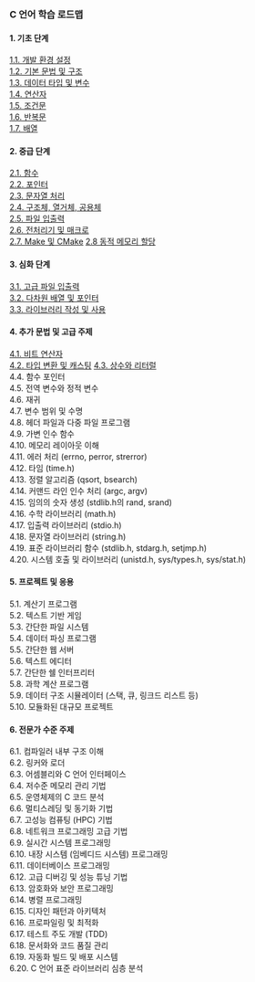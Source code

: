 ### C 언어 학습 로드맵

#### 1. 기초 단계
[1.1. 개발 환경 설정](./01.md)  
[1.2. 기본 문법 및 구조](./02.md)  
[1.3. 데이터 타입 및 변수](./03.md)  
[1.4. 연산자](./04.md)  
[1.5. 조건문](./05.md)  
[1.6. 반복문](./06.md)  
[1.7. 배열](./07.md)

#### 2. 중급 단계
[2.1. 함수](./08.md)  
[2.2. 포인터](./09.md)  
[2.3. 문자열 처리](./10.md)  
[2.4. 구조체, 열거체, 공용체](./11.md)  
[2.5. 파일 입출력](./12.md)  
[2.6. 전처리기 및 매크로](./13.md)  
[2.7. Make 및 CMake](./14.md)
[2.8 동적 메모리 할당](./15.md)  

#### 3. 심화 단계
[3.1. 고급 파일 입출력](./16.md)  
[3.2. 다차원 배열 및 포인터](./17.md)  
[3.3. 라이브러리 작성 및 사용](./18.md)  

#### 4. 추가 문법 및 고급 주제
[4.1. 비트 연산자](./19.md)  
[4.2. 타입 변환 및 캐스팅](./20.md)
[4.3. 상수와 리터럴](./21.md)  
4.4. 함수 포인터  
4.5. 전역 변수와 정적 변수  
4.6. 재귀  
4.7. 변수 범위 및 수명  
4.8. 헤더 파일과 다중 파일 프로그램  
4.9. 가변 인수 함수  
4.10. 메모리 레이아웃 이해  
4.11. 에러 처리 (errno, perror, strerror)  
4.12. 타임 (time.h)  
4.13. 정렬 알고리즘 (qsort, bsearch)  
4.14. 커맨드 라인 인수 처리 (argc, argv)  
4.15. 임의의 숫자 생성 (stdlib.h의 rand, srand)  
4.16. 수학 라이브러리 (math.h)  
4.17. 입출력 라이브러리 (stdio.h)  
4.18. 문자열 라이브러리 (string.h)  
4.19. 표준 라이브러리 함수 (stdlib.h, stdarg.h, setjmp.h)  
4.20. 시스템 호출 및 라이브러리 (unistd.h, sys/types.h, sys/stat.h)  

#### 5. 프로젝트 및 응용
5.1. 계산기 프로그램  
5.2. 텍스트 기반 게임  
5.3. 간단한 파일 시스템  
5.4. 데이터 파싱 프로그램  
5.5. 간단한 웹 서버  
5.6. 텍스트 에디터  
5.7. 간단한 쉘 인터프리터  
5.8. 과학 계산 프로그램  
5.9. 데이터 구조 시뮬레이터 (스택, 큐, 링크드 리스트 등)  
5.10. 모듈화된 대규모 프로젝트  

#### 6. 전문가 수준 주제
6.1. 컴파일러 내부 구조 이해  
6.2. 링커와 로더  
6.3. 어셈블리와 C 언어 인터페이스  
6.4. 저수준 메모리 관리 기법  
6.5. 운영체제의 C 코드 분석  
6.6. 멀티스레딩 및 동기화 기법  
6.7. 고성능 컴퓨팅 (HPC) 기법  
6.8. 네트워크 프로그래밍 고급 기법  
6.9. 실시간 시스템 프로그래밍  
6.10. 내장 시스템 (임베디드 시스템) 프로그래밍  
6.11. 데이터베이스 프로그래밍  
6.12. 고급 디버깅 및 성능 튜닝 기법  
6.13. 암호화와 보안 프로그래밍  
6.14. 병렬 프로그래밍  
6.15. 디자인 패턴과 아키텍처  
6.16. 프로파일링 및 최적화  
6.17. 테스트 주도 개발 (TDD)  
6.18. 문서화와 코드 품질 관리  
6.19. 자동화 빌드 및 배포 시스템  
6.20. C 언어 표준 라이브러리 심층 분석  

